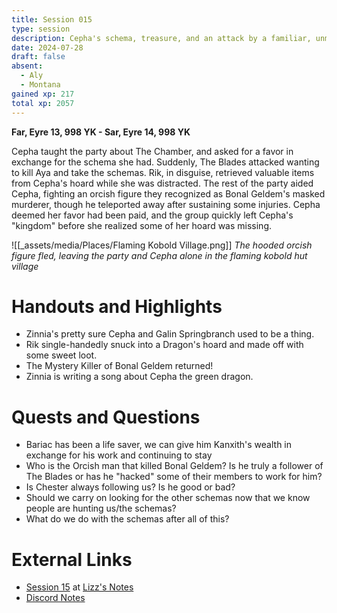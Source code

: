 ```yaml
---
title: Session 015
type: session
description: Cepha's schema, treasure, and an attack by a familiar, unmasked killer.
date: 2024-07-28
draft: false
absent:
  - Aly
  - Montana
gained xp: 217
total xp: 2057
---
```

**Far, Eyre 13, 998 YK - Sar, Eyre 14, 998 YK**

Cepha taught the party about The Chamber, and asked for a favor in exchange for the schema she had. Suddenly, The Blades attacked wanting to kill Aya and take the schemas. Rik, in disguise, retrieved valuable items from Cepha's hoard while she was distracted. The rest of the party aided Cepha, fighting an orcish figure they recognized as Bonal Geldem's masked murderer, though he teleported away after sustaining some injuries. Cepha deemed her favor had been paid, and the group quickly left Cepha's "kingdom" before she realized some of her hoard was missing.

![[_assets/media/Places/Flaming Kobold Village.png]]
*The hooded orcish figure fled, leaving the party and Cepha alone in the flaming kobold hut village*
# Handouts and Highlights
- Zinnia's pretty sure Cepha and Galin Springbranch used to be a thing.  
- Rik single-handedly snuck into a Dragon's hoard and made off with some sweet loot.  
- The Mystery Killer of Bonal Geldem returned!  
- Zinnia is writing a song about Cepha the green dragon.
# Quests and Questions
- Bariac has been a life saver, we can give him Kanxith's wealth in exchange for his work and continuing to stay
- Who is the Orcish man that killed Bonal Geldem? Is he truly a follower of The Blades or has he "hacked" some of their members to work for him?  
- Is Chester always following us? Is he good or bad?  
- Should we carry on looking for the other schemas now that we know people are hunting us/the schemas?  
- What do we do with the schemas after all of this?
# External Links
- [Session 15](https://docs.google.com/document/d/1J33aBWlHE9Q3B2MMNnUZiaMUoW-X7qpKUtETTQmvalc/edit#heading=h.ioten3ybpbb1) at [Lizz's Notes](https://docs.google.com/document/d/1J33aBWlHE9Q3B2MMNnUZiaMUoW-X7qpKUtETTQmvalc/edit)
- [Discord Notes](https://discord.com/channels/283480767844057088/1208993465531105380/1267251778370404525)